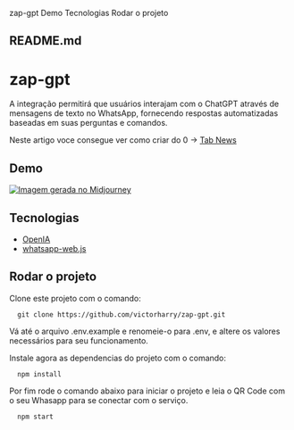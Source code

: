 zap-gpt Demo Tecnologias Rodar o projeto

##  README.md

# zap-gpt

A integração permitirá que usuários interajam com o ChatGPT através de mensagens de texto no WhatsApp, fornecendo respostas automatizadas baseadas em suas perguntas e comandos.

Neste artigo voce consegue ver como criar do 0 -> [Tab News](https://www.tabnews.com.br/victorharry/guia-completo-de-como-integrar-o-chat-gpt-com-whatsapp)

## Demo

[![Imagem gerada no Midjourney](https://camo.githubusercontent.com/b123a9d4c1bce455c1bb8abc71916a6311ca2e00e968c264e115cc2956f1c1b0/68747470733a2f2f6d69726f2e6d656469756d2e636f6d2f6d61782f3732302f312a304b3074416f31756a516f4661394e4733436c4964772e77656270)](https://camo.githubusercontent.com/b123a9d4c1bce455c1bb8abc71916a6311ca2e00e968c264e115cc2956f1c1b0/68747470733a2f2f6d69726f2e6d656469756d2e636f6d2f6d61782f3732302f312a304b3074416f31756a516f4661394e4733436c4964772e77656270)

## Tecnologias

  * [OpenIA](https://beta.openai.com/)
  * [whatsapp-web.js](https://wwebjs.dev/)



## Rodar o projeto

Clone este projeto com o comando:
    
    
      git clone https://github.com/victorharry/zap-gpt.git

Vá até o arquivo .env.example e renomeie-o para .env, e altere os valores necessários para seu funcionamento.

Instale agora as dependencias do projeto com o comando:
    
    
      npm install

Por fim rode o comando abaixo para iniciar o projeto e leia o QR Code com o seu Whasapp para se conectar com o serviço.
    
    
      npm start
